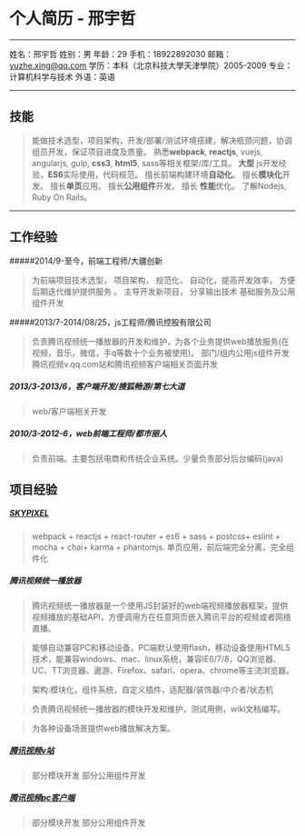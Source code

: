 
**个人简历 - 邢宇哲**
===================
----------
姓名：邢宇哲
姓别：男
年龄：29
手机：18922892030
邮箱：yuzhe.xing@qq.com
学历：本科（北京科技大學天津學院）2005-2009
专业：计算机科学与技术
外语：英语

----------


技能
-------------
>  能做技术选型，项目架构，开发/部署/测试环境搭建，解决瓶颈问题，协调组员开发，保证项目进度及质量。
>  熟悉**webpack**, **reactjs**, vuejs, angularjs, gulp, **css3**, **html5**, sass等相关框架/库/工具。
>  **大型** js开发经验，**ES6**实际使用，代码规范。
>  擅长前端构建环境**自动化**。
>  擅长**模块化**开发。
>  擅长**单页**应用。
>  擅长**公用组件**开发。
>  擅长 **性能**优化。
>  了解Nodejs, Ruby On Rails。

----------


工作经验
-------------------

#####2014/9-至今，前端工程师/大疆创新
> 为前端项目技术选型， 项目架构， 规范化， 自动化，提高开发效率， 方便后期迭代维护提供服务 。
> 主导开发新项目， 分享输出技术
> 基础服务及公用组件开发

#####2013/7-2014/08/25，js工程师/腾讯控股有限公司
> 负责腾讯视频统一播放器的开发和维护，为各个业务提供web播放服务(在视频，音乐，微信，手q等数十个业务被使用)。
> 部门/组内公用js组件开发
> 腾讯视频v.qq.com站和腾讯视频客户端相关页面开发

##### 2013/3-2013/6，客户端开发/搜狐畅游/第七大道
> web/客户端相关开发

##### 2010/3-2012-6，web前端工程师/都市丽人

> 负责前端。主要包括电商和传统企业系统。少量负责部分后台编码(java)


项目经验
-------------------
##### [**SKYPIXEL**][1]
>  webpack + reactjs + react-router + es6 + sass + postcss+ eslint + mocha + chai+ karma + phantomjs.
>  单页应用，前后端完全分离，完全组件化

#####  **腾讯视频统一播放器**

> 腾讯视频统一播放器是一个使用JS封装好的web端视频播放器框架，提供视频播放的基础API，方便调用方在任意网页嵌入腾讯平台的视频或者网络直播。

>能够自动兼容PC和移动设备，PC端默认使用flash，移动设备使用HTML5技术，能兼容windows、mac、linux系统，兼容IE6/7/8，QQ浏览器、UC、TT浏览器、遨游、Firefox、safari、opera、chrome等主流浏览器。

>架构:模块化，组件系统，自定义插件，适配器/装饰器/中介者/状态机

>负责腾讯视频统一播放器的模块开发和维护，测试用例，wiki文档编写。

>为各种设备场景提供web播放解决方案。


#####   [**腾讯视频v站**][2]

>部分模块开发
>部分公用组件开发 

#####   [**腾讯视频pc客户端**][2]

>部分模块开发
>部分公用组件开发 

  [1]: https://www.skypixel.com/
  [2]: http://v.qq.com/
  [3]: http://v.qq.com/download.html/
